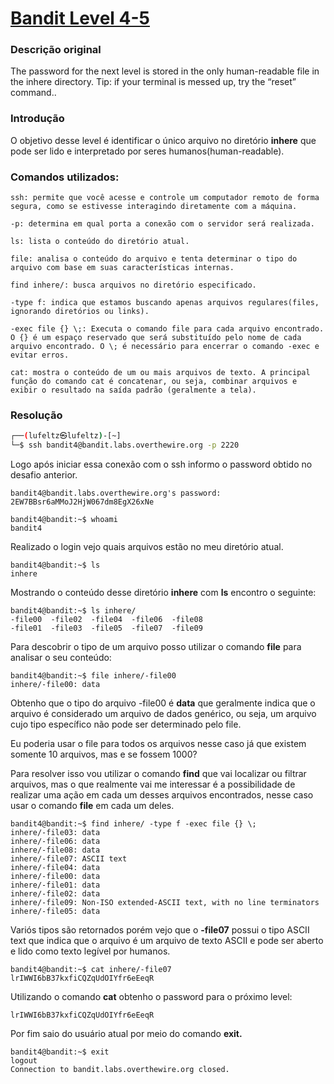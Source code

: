 # [Bandit Level 4-5](https://overthewire.org/wargames/bandit/bandit5.html)

### Descrição original
The password for the next level is stored in the only human-readable file in the inhere directory. Tip: if your terminal is messed up, try the “reset” command..

### Introdução
O objetivo desse level é identificar o único arquivo no diretório <strong>inhere</strong> que pode ser lido e interpretado por seres humanos(human-readable).

### Comandos utilizados:

```
ssh: permite que você acesse e controle um computador remoto de forma segura, como se estivesse interagindo diretamente com a máquina.

-p: determina em qual porta a conexão com o servidor será realizada.
```

```
ls: lista o conteúdo do diretório atual.
```

```
file: analisa o conteúdo do arquivo e tenta determinar o tipo do arquivo com base em suas características internas. 
```

```
find inhere/: busca arquivos no diretório especificado.

-type f: indica que estamos buscando apenas arquivos regulares(files, ignorando diretórios ou links).

-exec file {} \;: Executa o comando file para cada arquivo encontrado. O {} é um espaço reservado que será substituído pelo nome de cada arquivo encontrado. O \; é necessário para encerrar o comando -exec e evitar erros.
```

```
cat: mostra o conteúdo de um ou mais arquivos de texto. A principal função do comando cat é concatenar, ou seja, combinar arquivos e exibir o resultado na saída padrão (geralmente a tela).
```

### Resolução

```bash
┌──(lufeltz㉿lufeltz)-[~]
└─$ ssh bandit4@bandit.labs.overthewire.org -p 2220
```

Logo após iniciar essa conexão com o ssh informo o password obtido no desafio anterior.

```
bandit4@bandit.labs.overthewire.org's password: 2EW7BBsr6aMMoJ2HjW067dm8EgX26xNe
```

```console
bandit4@bandit:~$ whoami
bandit4
```

Realizado o login vejo quais arquivos estão no meu diretório atual.

```console
bandit4@bandit:~$ ls
inhere
```

Mostrando o conteúdo desse diretório **inhere** com **ls** encontro o seguinte:

```console
bandit4@bandit:~$ ls inhere/
-file00  -file02  -file04  -file06  -file08
-file01  -file03  -file05  -file07  -file09
```
Para descobrir o tipo de um arquivo posso utilizar o comando **file** para analisar o seu conteúdo:

```console
bandit4@bandit:~$ file inhere/-file00
inhere/-file00: data
```

Obtenho que o tipo do arquivo -file00 é **data** que geralmente indica que o arquivo é considerado um arquivo de dados genérico, ou seja, um arquivo cujo tipo específico não pode ser determinado pelo file.

Eu poderia usar o file para todos os arquivos nesse caso já que existem somente 10 arquivos, mas e se fossem 1000?

Para resolver isso vou utilizar o comando **find** que vai localizar ou filtrar arquivos, mas o que realmente vai me interessar é a possibilidade de realizar uma ação em cada um desses arquivos encontrados, nesse caso usar o comando **file** em cada um deles.

```console
bandit4@bandit:~$ find inhere/ -type f -exec file {} \;
inhere/-file03: data
inhere/-file06: data
inhere/-file08: data
inhere/-file07: ASCII text
inhere/-file04: data
inhere/-file00: data
inhere/-file01: data
inhere/-file02: data
inhere/-file09: Non-ISO extended-ASCII text, with no line terminators
inhere/-file05: data
```
Variós tipos são retornados porém vejo que o **-file07** possui o tipo ASCII text que indica que o arquivo é um arquivo de texto ASCII e pode ser aberto e lido como texto legível por humanos.

```console
bandit4@bandit:~$ cat inhere/-file07 
lrIWWI6bB37kxfiCQZqUdOIYfr6eEeqR
```

Utilizando o comando **cat** obtenho o password para o próximo level:

```
lrIWWI6bB37kxfiCQZqUdOIYfr6eEeqR
```

Por fim saio do usuário atual por meio do comando **exit.**

```console
bandit4@bandit:~$ exit
logout
Connection to bandit.labs.overthewire.org closed.
```
